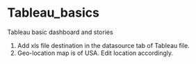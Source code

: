 # Tableau_basics
Tableau basic dashboard and stories

1. Add xls file destination in the datasource tab of Tableau file.
2. Geo-location map is of USA. Edit location accordingly.

